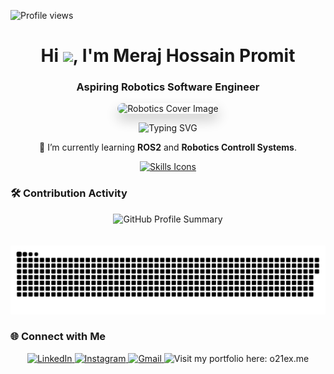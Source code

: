 <p align="left">
  <img src="https://komarev.com/ghpvc/?username=promit7473&label=Profile%20views&color=0e75b6&style=flat" alt="Profile views" />
</p>

<h1 align="center">Hi <img src="https://gifdb.com/images/high/cute-wave-emoji-hand-59s88kk0zj3xho40.gif" width="30px">, I'm Meraj Hossain Promit</h1>
<h3 align="center">Aspiring Robotics Software Engineer</h3>

<p align="center">
  <img 
    src="https://media.licdn.com/dms/image/v2/D4D12AQH4mcQALwgZ7Q/article-cover_image-shrink_600_2000/article-cover_image-shrink_600_2000/0/1691989932071?e=2147483647&v=beta&t=Y-I1jvjtM82DoAy9jwPDiv4ofXjTqVkIOlE_tqWlcdw" 
    alt="Robotics Cover Image" 
    style="border-radius: 20px; box-shadow: 0 10px 20px rgba(0,0,0,0.2);" 
  />
</p>

<p align="center">
  <img src="https://readme-typing-svg.demolab.com/?lines=Passionate+about+Robotics+%26+AI;Linux+%26+ROS2+Enthusiast;Always+Learning+%26+Building+New&font=Orbitron%20Code&center=true&width=380&height=50&duration=4000&pause=1000" alt="Typing SVG" />
</p>


<p align="center">
  🌱 I’m currently learning <strong>ROS2</strong> and <strong>Robotics Controll Systems</strong>.
</p>

<p align="center">
  <a href="https://skillicons.dev">
    <img src="https://skillicons.dev/icons?i=c,cpp,python,git,bash,linux,ros,raspberrypi,vscode,clion" alt="Skills Icons"/>
  </a>
</p>

### 🛠️ Contribution Activity
<p align="center">
  <img src="http://github-profile-summary-cards.vercel.app/api/cards/profile-details?username=promit7473&theme=vue" alt="GitHub Profile Summary">
</p>

<picture>
  <source media="(prefers-color-scheme: dark)" srcset="https://raw.githubusercontent.com/promit7473/promit7473/output/github-contribution-grid-snake-dark.svg">
  <source media="(prefers-color-scheme: light)" srcset="https://raw.githubusercontent.com/promit7473/promit7473/output/github-contribution-grid-snake.svg">
  <img alt="github contribution grid snake animation" src="https://raw.githubusercontent.com/promit7473/promit7473/output/github-contribution-grid-snake.svg" style="margin-top: 20px;"/>
</picture>


### 🌐 Connect with Me

<div align="center">
    <a href="https://www.linkedin.com/in/mhpromit7473" target="_blank">
        <img src="https://img.shields.io/badge/-LinkedIn-%230077B5?style=for-the-badge&logo=linkedin&logoColor=white" alt="LinkedIn">
    </a>
    <a href="https://www.instagram.com/mhpromit7473" target="_blank">
        <img src="https://img.shields.io/badge/-Instagram-%23E4405F?style=for-the-badge&logo=instagram&logoColor=white" alt="Instagram">
    </a>
    <a href="mailto:merajhossainapromit@gmail.com">
        <img src="https://img.shields.io/badge/-Gmail-%23333?style=for-the-badge&logo=gmail&logoColor=white" alt="Gmail">
    </a>
    <a href="https://promit7473.github.io/" style="text-decoration: none;">
        <img src="https://img.shields.io/badge/Portfolio-orange?style=for-the-badge&logo=firefox&logoColor=white" alt="Visit my portfolio here: o21ex.me">
    </a>
</div>





